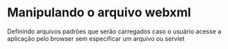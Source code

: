 <h1>Manipulando o arquivo webxml</h1>
 <p>Definindo arquivos padrões que serão carregados caso o usuário acesse a aplicação pelo browser sem especificar um arquivo ou servlet</p>
